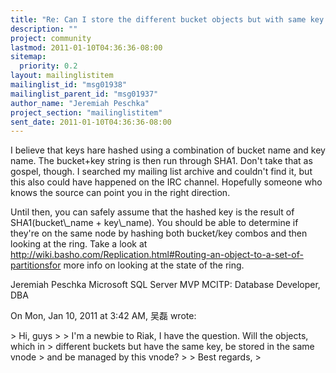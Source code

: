 ```yaml
---
title: "Re: Can I store the different bucket objects but with same key in the	same place"
description: ""
project: community
lastmod: 2011-01-10T04:36:36-08:00
sitemap:
  priority: 0.2
layout: mailinglistitem
mailinglist_id: "msg01938"
mailinglist_parent_id: "msg01937"
author_name: "Jeremiah Peschka"
project_section: "mailinglistitem"
sent_date: 2011-01-10T04:36:36-08:00
---
```



I believe that keys hare hashed using a combination of bucket name and key
name. The bucket+key string is then run through SHA1. Don't take that as
gospel, though. I searched my mailing list archive and couldn't find it, but
this also could have happened on the IRC channel. Hopefully someone who
knows the source can point you in the right direction.

Until then, you can safely assume that the hashed key is the result of
SHA1(bucket\\_name + key\\_name). You should be able to determine if they're on
the same node by hashing both bucket/key combos and then looking at the
ring. Take a look at
http://wiki.basho.com/Replication.html#Routing-an-object-to-a-set-of-partitionsfor
more info on looking at the state of the ring.

Jeremiah Peschka
Microsoft SQL Server MVP
MCITP: Database Developer, DBA


On Mon, Jan 10, 2011 at 3:42 AM, 吴磊  wrote:

&gt; Hi, guys
&gt;
&gt; I'm a newbie to Riak, I have the question. Will the objects, which in
&gt; different buckets but have the same key, be stored in the same vnode
&gt; and be managed by this vnode?
&gt;
&gt; Best regards,
&gt;

